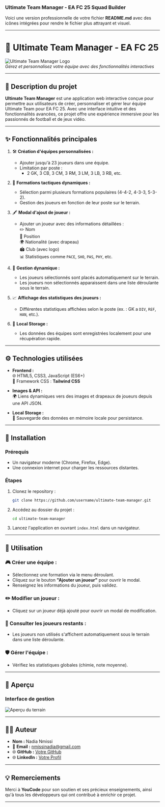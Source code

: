 
### **Ultimate Team Manager - EA FC 25 Squad Builder**

Voici une version professionnelle de votre fichier **README.md** avec des icônes intégrées pour rendre le fichier plus attrayant et visuel.

---


# 🌟 **Ultimate Team Manager - EA FC 25**

![Ultimate Team Manager Logo](https://via.placeholder.com/300x100)  
_Gérez et personnalisez votre équipe avec des fonctionnalités interactives_

---

## 📝 **Description du projet**

**Ultimate Team Manager** est une application web interactive conçue pour permettre aux utilisateurs de créer, personnaliser et gérer leur équipe Ultimate Team pour EA FC 25. Avec une interface intuitive et des fonctionnalités avancées, ce projet offre une expérience immersive pour les passionnés de football et de jeux vidéo.

---

## ✨ **Fonctionnalités principales**

1. 🛠 **Création d'équipes personnalisées :**
   - Ajouter jusqu'à 23 joueurs dans une équipe.
   - Limitation par poste :  
     * 2 GK, 3 CB, 3 CM, 3 RM, 3 LM, 3 LB, 3 RB, etc.

2. 🎯 **Formations tactiques dynamiques :**
   - Sélection parmi plusieurs formations populaires (4-4-2, 4-3-3, 5-3-2).
   - Gestion des joueurs en fonction de leur poste sur le terrain.

3. 🖋 **Modal d'ajout de joueur :**
   - Ajouter un joueur avec des informations détaillées :  
     ✏️ Nom  
     🏅 Position  
     🌍 Nationalité (avec drapeau)  
     🏟️ Club (avec logo)  
     📊 Statistiques comme `PACE`, `SHO`, `PAS`, `PHY`, etc.

4. 📂 **Gestion dynamique :**
   - Les joueurs sélectionnés sont placés automatiquement sur le terrain.
   - Les joueurs non sélectionnés apparaissent dans une liste déroulante sous le terrain.

5. 📈 **Affichage des statistiques des joueurs :**
   - Différentes statistiques affichées selon le poste (ex. : GK a `DIV`, `REF`, `HAN`, etc.).

6. 💾 **Local Storage :**
   - Les données des équipes sont enregistrées localement pour une récupération rapide.

---

## ⚙️ **Technologies utilisées**

- **Frontend :**  
  🌐 HTML5, CSS3, JavaScript (ES6+)  
  🎨 Framework CSS : **Tailwind CSS**

- **Images & API :**  
  🌍 Liens dynamiques vers des images et drapeaux de joueurs depuis une API JSON.

- **Local Storage :**  
  💾 Sauvegarde des données en mémoire locale pour persistance.

---

## 🚀 **Installation**

### **Prérequis**
- Un navigateur moderne (Chrome, Firefox, Edge).  
- Une connexion internet pour charger les ressources distantes.

### **Étapes**
1. Clonez le repository :
   ```bash
   git clone https://github.com/username/ultimate-team-manager.git
   ```
2. Accédez au dossier du projet :
   ```bash
   cd ultimate-team-manager
   ```
3. Lancez l'application en ouvrant `index.html` dans un navigateur.

---

## 📖 **Utilisation**

### 🎮 **Créer une équipe :**
- Sélectionnez une formation via le menu déroulant.
- Cliquez sur le bouton **"Ajouter un joueur"** pour ouvrir le modal.
- Renseignez les informations du joueur, puis validez.

### ✏️ **Modifier un joueur :**
- Cliquez sur un joueur déjà ajouté pour ouvrir un modal de modification.

### 📜 **Consulter les joueurs restants :**
- Les joueurs non utilisés s'affichent automatiquement sous le terrain dans une liste déroulante.

### 🛡️ **Gérer l'équipe :**
- Vérifiez les statistiques globales (chimie, note moyenne).

---


## 📸 **Aperçu**

### Interface de gestion
![Aperçu du terrain](https://via.placeholder.com/800x400)

---

## 🧑‍💻 **Auteur**

- **Nom :** Nadia Nmissi  
- 📧 **Email :** nmissinadia@gmail.com  
- 🌐 **GitHub :** [Votre GitHub](https://github.com/nmissi-nadia)
- 🌐 **LinkedIn :** [Votre Profil](www.linkedin.com/in/nadia-nmissi-9bb00619a) 

---


## 💡 **Remerciements**

Merci à **YouCode** pour son soutien et ses précieux enseignements, ainsi qu'à tous les développeurs qui ont contribué à enrichir ce projet.


---




